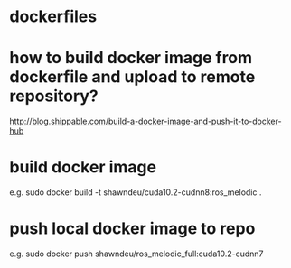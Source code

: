 # dockerfiles

# how to build docker image from dockerfile and upload to remote repository?

http://blog.shippable.com/build-a-docker-image-and-push-it-to-docker-hub


# build docker image
e.g. sudo docker build -t shawndeu/cuda10.2-cudnn8:ros_melodic .
# push local docker image to repo
e.g. sudo docker push shawndeu/ros_melodic_full:cuda10.2-cudnn7